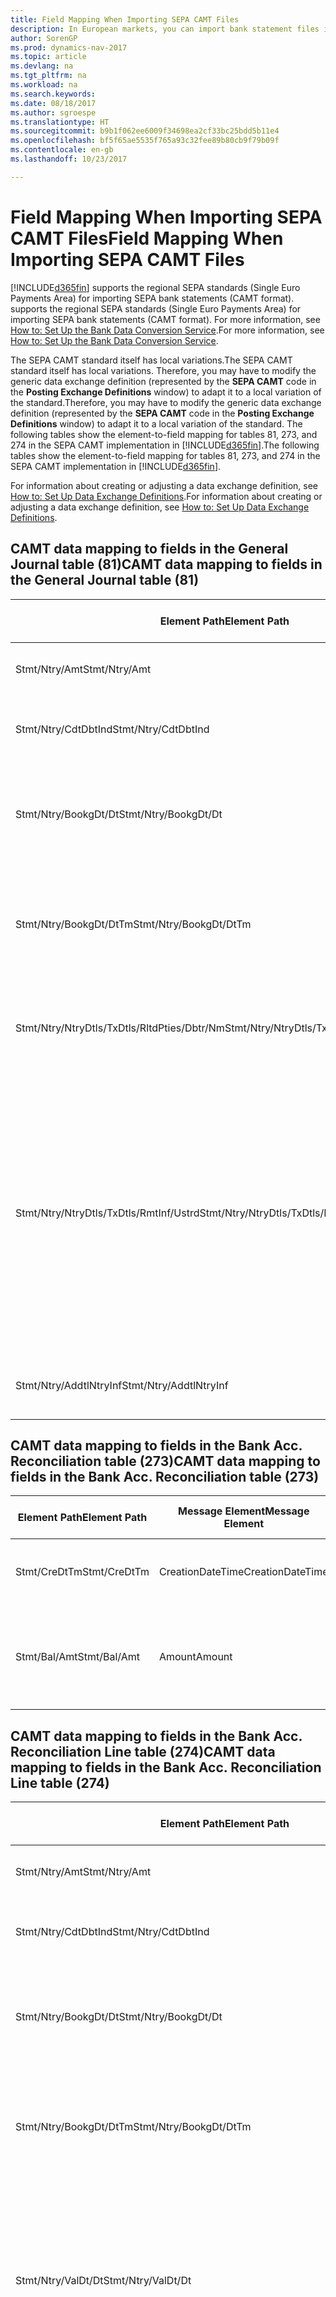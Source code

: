 ```yaml
---
title: Field Mapping When Importing SEPA CAMT Files
description: In European markets, you can import bank statement files in the regional SEPA standards (Single Euro Payments Area).
author: SorenGP
ms.prod: dynamics-nav-2017
ms.topic: article
ms.devlang: na
ms.tgt_pltfrm: na
ms.workload: na
ms.search.keywords: 
ms.date: 08/18/2017
ms.author: sgroespe
ms.translationtype: HT
ms.sourcegitcommit: b9b1f062ee6009f34698ea2cf33bc25bdd5b11e4
ms.openlocfilehash: bf5f65ae5535f765a93c32fee89b80cb9f79b09f
ms.contentlocale: en-gb
ms.lasthandoff: 10/23/2017

---
```

# <a name="field-mapping-when-importing-sepa-camt-files"></a><span data-ttu-id="36766-103">Field Mapping When Importing SEPA CAMT Files</span><span class="sxs-lookup"><span data-stu-id="36766-103">Field Mapping When Importing SEPA CAMT Files</span></span>
[!INCLUDE[d365fin](includes/d365fin_md.md)]<span data-ttu-id="36766-104"> supports the regional SEPA standards (Single Euro Payments Area) for importing SEPA bank statements (CAMT format).</span><span class="sxs-lookup"><span data-stu-id="36766-104"> supports the regional SEPA standards (Single Euro Payments Area) for importing SEPA bank statements (CAMT format).</span></span> <span data-ttu-id="36766-105">For more information, see [How to: Set Up the Bank Data Conversion Service](bank-how-setup-bank-data-conversion-service.md).</span><span class="sxs-lookup"><span data-stu-id="36766-105">For more information, see [How to: Set Up the Bank Data Conversion Service](bank-how-setup-bank-data-conversion-service.md).</span></span>  

 <span data-ttu-id="36766-106">The SEPA CAMT standard itself has local variations.</span><span class="sxs-lookup"><span data-stu-id="36766-106">The SEPA CAMT standard itself has local variations.</span></span> <span data-ttu-id="36766-107">Therefore, you may have to modify the generic data exchange definition (represented by the **SEPA CAMT** code in the **Posting Exchange Definitions** window) to adapt it to a local variation of the standard.</span><span class="sxs-lookup"><span data-stu-id="36766-107">Therefore, you may have to modify the generic data exchange definition (represented by the **SEPA CAMT** code in the **Posting Exchange Definitions** window) to adapt it to a local variation of the standard.</span></span> <span data-ttu-id="36766-108">The following tables show the element-to-field mapping for tables 81, 273, and 274 in the SEPA CAMT implementation in [!INCLUDE[d365fin](includes/d365fin_md.md)].</span><span class="sxs-lookup"><span data-stu-id="36766-108">The following tables show the element-to-field mapping for tables 81, 273, and 274 in the SEPA CAMT implementation in [!INCLUDE[d365fin](includes/d365fin_md.md)].</span></span>  

 <span data-ttu-id="36766-109">For information about creating or adjusting a data exchange definition, see [How to: Set Up Data Exchange Definitions](across-how-to-set-up-data-exchange-definitions.md).</span><span class="sxs-lookup"><span data-stu-id="36766-109">For information about creating or adjusting a data exchange definition, see [How to: Set Up Data Exchange Definitions](across-how-to-set-up-data-exchange-definitions.md).</span></span>  

## <a name="camt-data-mapping-to-fields-in-the-general-journal-table-81"></a><span data-ttu-id="36766-110">CAMT data mapping to fields in the General Journal table (81)</span><span class="sxs-lookup"><span data-stu-id="36766-110">CAMT data mapping to fields in the General Journal table (81)</span></span>  

|<span data-ttu-id="36766-111">Element Path</span><span class="sxs-lookup"><span data-stu-id="36766-111">Element Path</span></span>|<span data-ttu-id="36766-112">Message Element</span><span class="sxs-lookup"><span data-stu-id="36766-112">Message Element</span></span>|<span data-ttu-id="36766-113">Data Type</span><span class="sxs-lookup"><span data-stu-id="36766-113">Data Type</span></span>|<span data-ttu-id="36766-114">Description</span><span class="sxs-lookup"><span data-stu-id="36766-114">Description</span></span>|<span data-ttu-id="36766-115">Negative-Sign Identifier</span><span class="sxs-lookup"><span data-stu-id="36766-115">Negative-Sign Identifier</span></span>|<span data-ttu-id="36766-116">Field No.</span><span class="sxs-lookup"><span data-stu-id="36766-116">Field No.</span></span>|<span data-ttu-id="36766-117">Field Name</span><span class="sxs-lookup"><span data-stu-id="36766-117">Field Name</span></span>|  
|------------------|---------------------|---------------|-----------------|-------------------------------|---------------|----------------|  
|<span data-ttu-id="36766-118">Stmt/Ntry/Amt</span><span class="sxs-lookup"><span data-stu-id="36766-118">Stmt/Ntry/Amt</span></span>|<span data-ttu-id="36766-119">Amount</span><span class="sxs-lookup"><span data-stu-id="36766-119">Amount</span></span>|<span data-ttu-id="36766-120">Decimal</span><span class="sxs-lookup"><span data-stu-id="36766-120">Decimal</span></span>|<span data-ttu-id="36766-121">The amount of money in the cash entry</span><span class="sxs-lookup"><span data-stu-id="36766-121">The amount of money in the cash entry</span></span>||<span data-ttu-id="36766-122">13</span><span class="sxs-lookup"><span data-stu-id="36766-122">13</span></span>|<span data-ttu-id="36766-123">Amount</span><span class="sxs-lookup"><span data-stu-id="36766-123">Amount</span></span>|  
|<span data-ttu-id="36766-124">Stmt/Ntry/CdtDbtInd</span><span class="sxs-lookup"><span data-stu-id="36766-124">Stmt/Ntry/CdtDbtInd</span></span>|<span data-ttu-id="36766-125">CreditDebitIndicator</span><span class="sxs-lookup"><span data-stu-id="36766-125">CreditDebitIndicator</span></span>|<span data-ttu-id="36766-126">Text</span><span class="sxs-lookup"><span data-stu-id="36766-126">Text</span></span>|<span data-ttu-id="36766-127">Indicates whether the entry is a credit or a debit entry</span><span class="sxs-lookup"><span data-stu-id="36766-127">Indicates whether the entry is a credit or a debit entry</span></span>|<span data-ttu-id="36766-128">DBIT</span><span class="sxs-lookup"><span data-stu-id="36766-128">DBIT</span></span>|<span data-ttu-id="36766-129">13</span><span class="sxs-lookup"><span data-stu-id="36766-129">13</span></span>|<span data-ttu-id="36766-130">Amount</span><span class="sxs-lookup"><span data-stu-id="36766-130">Amount</span></span>|  
|<span data-ttu-id="36766-131">Stmt/Ntry/BookgDt/Dt</span><span class="sxs-lookup"><span data-stu-id="36766-131">Stmt/Ntry/BookgDt/Dt</span></span>|<span data-ttu-id="36766-132">Date</span><span class="sxs-lookup"><span data-stu-id="36766-132">Date</span></span>|<span data-ttu-id="36766-133">Date</span><span class="sxs-lookup"><span data-stu-id="36766-133">Date</span></span>|<span data-ttu-id="36766-134">The date when an entry is posted to an account on the account servicer's books</span><span class="sxs-lookup"><span data-stu-id="36766-134">The date when an entry is posted to an account on the account servicer's books</span></span>||<span data-ttu-id="36766-135">5</span><span class="sxs-lookup"><span data-stu-id="36766-135">5</span></span>|<span data-ttu-id="36766-136">Posting Date</span><span class="sxs-lookup"><span data-stu-id="36766-136">Posting Date</span></span>|  
|<span data-ttu-id="36766-137">Stmt/Ntry/BookgDt/DtTm</span><span class="sxs-lookup"><span data-stu-id="36766-137">Stmt/Ntry/BookgDt/DtTm</span></span>|<span data-ttu-id="36766-138">DateTime</span><span class="sxs-lookup"><span data-stu-id="36766-138">DateTime</span></span>|<span data-ttu-id="36766-139">DateTime</span><span class="sxs-lookup"><span data-stu-id="36766-139">DateTime</span></span>|<span data-ttu-id="36766-140">The date and time when an entry is posted to an account on the account servicer's books</span><span class="sxs-lookup"><span data-stu-id="36766-140">The date and time when an entry is posted to an account on the account servicer's books</span></span>||<span data-ttu-id="36766-141">5</span><span class="sxs-lookup"><span data-stu-id="36766-141">5</span></span>|<span data-ttu-id="36766-142">Posting Date</span><span class="sxs-lookup"><span data-stu-id="36766-142">Posting Date</span></span>|  
|<span data-ttu-id="36766-143">Stmt/Ntry/NtryDtls/TxDtls/RltdPties/Dbtr/Nm</span><span class="sxs-lookup"><span data-stu-id="36766-143">Stmt/Ntry/NtryDtls/TxDtls/RltdPties/Dbtr/Nm</span></span>|<span data-ttu-id="36766-144">Name</span><span class="sxs-lookup"><span data-stu-id="36766-144">Name</span></span>|<span data-ttu-id="36766-145">Text</span><span class="sxs-lookup"><span data-stu-id="36766-145">Text</span></span>|<span data-ttu-id="36766-146">The name of the party that owes an amount of money to the (ultimate) creditor</span><span class="sxs-lookup"><span data-stu-id="36766-146">The name of the party that owes an amount of money to the (ultimate) creditor</span></span>||<span data-ttu-id="36766-147">1221</span><span class="sxs-lookup"><span data-stu-id="36766-147">1221</span></span>|<span data-ttu-id="36766-148">Payer Information</span><span class="sxs-lookup"><span data-stu-id="36766-148">Payer Information</span></span>|  
|<span data-ttu-id="36766-149">Stmt/Ntry/NtryDtls/TxDtls/RmtInf/Ustrd</span><span class="sxs-lookup"><span data-stu-id="36766-149">Stmt/Ntry/NtryDtls/TxDtls/RmtInf/Ustrd</span></span>|<span data-ttu-id="36766-150">Unstructured</span><span class="sxs-lookup"><span data-stu-id="36766-150">Unstructured</span></span>|<span data-ttu-id="36766-151">Text</span><span class="sxs-lookup"><span data-stu-id="36766-151">Text</span></span>|<span data-ttu-id="36766-152">Information supplied to enable the matching/reconciliation of an entry with the items that the payment is intended to settle, such as commercial invoices in an accounts-receivable system, in an unstructured form</span><span class="sxs-lookup"><span data-stu-id="36766-152">Information supplied to enable the matching/reconciliation of an entry with the items that the payment is intended to settle, such as commercial invoices in an accounts-receivable system, in an unstructured form</span></span>||<span data-ttu-id="36766-153">8</span><span class="sxs-lookup"><span data-stu-id="36766-153">8</span></span>|<span data-ttu-id="36766-154">Description</span><span class="sxs-lookup"><span data-stu-id="36766-154">Description</span></span>|  
|<span data-ttu-id="36766-155">Stmt/Ntry/AddtlNtryInf</span><span class="sxs-lookup"><span data-stu-id="36766-155">Stmt/Ntry/AddtlNtryInf</span></span>|<span data-ttu-id="36766-156">AdditionalEntryInformation</span><span class="sxs-lookup"><span data-stu-id="36766-156">AdditionalEntryInformation</span></span>|<span data-ttu-id="36766-157">Text</span><span class="sxs-lookup"><span data-stu-id="36766-157">Text</span></span>|<span data-ttu-id="36766-158">Additional information about the entry</span><span class="sxs-lookup"><span data-stu-id="36766-158">Additional information about the entry</span></span>||<span data-ttu-id="36766-159">1222</span><span class="sxs-lookup"><span data-stu-id="36766-159">1222</span></span>|<span data-ttu-id="36766-160">Transaction Information</span><span class="sxs-lookup"><span data-stu-id="36766-160">Transaction Information</span></span>|  

## <a name="camt-data-mapping-to-fields-in-the-bank-acc-reconciliation-table-273"></a><span data-ttu-id="36766-161">CAMT data mapping to fields in the Bank Acc. Reconciliation table (273)</span><span class="sxs-lookup"><span data-stu-id="36766-161">CAMT data mapping to fields in the Bank Acc. Reconciliation table (273)</span></span>  

|<span data-ttu-id="36766-162">Element Path</span><span class="sxs-lookup"><span data-stu-id="36766-162">Element Path</span></span>|<span data-ttu-id="36766-163">Message Element</span><span class="sxs-lookup"><span data-stu-id="36766-163">Message Element</span></span>|<span data-ttu-id="36766-164">Data Type</span><span class="sxs-lookup"><span data-stu-id="36766-164">Data Type</span></span>|<span data-ttu-id="36766-165">Description</span><span class="sxs-lookup"><span data-stu-id="36766-165">Description</span></span>|<span data-ttu-id="36766-166">Negative-Sign Identifier</span><span class="sxs-lookup"><span data-stu-id="36766-166">Negative-Sign Identifier</span></span>|<span data-ttu-id="36766-167">Field No.</span><span class="sxs-lookup"><span data-stu-id="36766-167">Field No.</span></span>|<span data-ttu-id="36766-168">Field Name</span><span class="sxs-lookup"><span data-stu-id="36766-168">Field Name</span></span>|  
|------------------|---------------------|---------------|-----------------|-------------------------------|---------------|----------------|  
|<span data-ttu-id="36766-169">Stmt/CreDtTm</span><span class="sxs-lookup"><span data-stu-id="36766-169">Stmt/CreDtTm</span></span>|<span data-ttu-id="36766-170">CreationDateTime</span><span class="sxs-lookup"><span data-stu-id="36766-170">CreationDateTime</span></span>|<span data-ttu-id="36766-171">Date</span><span class="sxs-lookup"><span data-stu-id="36766-171">Date</span></span>|<span data-ttu-id="36766-172">The date and time when the message was created</span><span class="sxs-lookup"><span data-stu-id="36766-172">The date and time when the message was created</span></span>||<span data-ttu-id="36766-173">3</span><span class="sxs-lookup"><span data-stu-id="36766-173">3</span></span>|<span data-ttu-id="36766-174">Statement Date</span><span class="sxs-lookup"><span data-stu-id="36766-174">Statement Date</span></span>|  
|<span data-ttu-id="36766-175">Stmt/Bal/Amt</span><span class="sxs-lookup"><span data-stu-id="36766-175">Stmt/Bal/Amt</span></span>|<span data-ttu-id="36766-176">Amount</span><span class="sxs-lookup"><span data-stu-id="36766-176">Amount</span></span>|<span data-ttu-id="36766-177">Decimal</span><span class="sxs-lookup"><span data-stu-id="36766-177">Decimal</span></span>|<span data-ttu-id="36766-178">The amount resulting from the netted amounts for all debit and credit entries</span><span class="sxs-lookup"><span data-stu-id="36766-178">The amount resulting from the netted amounts for all debit and credit entries</span></span>||<span data-ttu-id="36766-179">4</span><span class="sxs-lookup"><span data-stu-id="36766-179">4</span></span>|<span data-ttu-id="36766-180">Statement Ending Balance</span><span class="sxs-lookup"><span data-stu-id="36766-180">Statement Ending Balance</span></span>|  

## <a name="camt-data-mapping-to-fields-in-the-bank-acc-reconciliation-line-table-274"></a><span data-ttu-id="36766-181">CAMT data mapping to fields in the Bank Acc. Reconciliation Line table (274)</span><span class="sxs-lookup"><span data-stu-id="36766-181">CAMT data mapping to fields in the Bank Acc. Reconciliation Line table (274)</span></span>  

|<span data-ttu-id="36766-182">Element Path</span><span class="sxs-lookup"><span data-stu-id="36766-182">Element Path</span></span>|<span data-ttu-id="36766-183">Message Element</span><span class="sxs-lookup"><span data-stu-id="36766-183">Message Element</span></span>|<span data-ttu-id="36766-184">Data Type</span><span class="sxs-lookup"><span data-stu-id="36766-184">Data Type</span></span>|<span data-ttu-id="36766-185">Description</span><span class="sxs-lookup"><span data-stu-id="36766-185">Description</span></span>|<span data-ttu-id="36766-186">Negative-Sign Identifier</span><span class="sxs-lookup"><span data-stu-id="36766-186">Negative-Sign Identifier</span></span>|<span data-ttu-id="36766-187">Field No.</span><span class="sxs-lookup"><span data-stu-id="36766-187">Field No.</span></span>|<span data-ttu-id="36766-188">Field Name</span><span class="sxs-lookup"><span data-stu-id="36766-188">Field Name</span></span>|  
|------------------|---------------------|---------------|-----------------|-------------------------------|---------------|----------------|  
|<span data-ttu-id="36766-189">Stmt/Ntry/Amt</span><span class="sxs-lookup"><span data-stu-id="36766-189">Stmt/Ntry/Amt</span></span>|<span data-ttu-id="36766-190">Amount</span><span class="sxs-lookup"><span data-stu-id="36766-190">Amount</span></span>|<span data-ttu-id="36766-191">Decimal</span><span class="sxs-lookup"><span data-stu-id="36766-191">Decimal</span></span>|<span data-ttu-id="36766-192">The amount of money in the cash entry</span><span class="sxs-lookup"><span data-stu-id="36766-192">The amount of money in the cash entry</span></span>||<span data-ttu-id="36766-193">7</span><span class="sxs-lookup"><span data-stu-id="36766-193">7</span></span>|<span data-ttu-id="36766-194">Statement Amount</span><span class="sxs-lookup"><span data-stu-id="36766-194">Statement Amount</span></span>|  
|<span data-ttu-id="36766-195">Stmt/Ntry/CdtDbtInd</span><span class="sxs-lookup"><span data-stu-id="36766-195">Stmt/Ntry/CdtDbtInd</span></span>|<span data-ttu-id="36766-196">CreditDebitIndicator</span><span class="sxs-lookup"><span data-stu-id="36766-196">CreditDebitIndicator</span></span>|<span data-ttu-id="36766-197">Text</span><span class="sxs-lookup"><span data-stu-id="36766-197">Text</span></span>|<span data-ttu-id="36766-198">Indicates whether the entry is a credit or a debit entry</span><span class="sxs-lookup"><span data-stu-id="36766-198">Indicates whether the entry is a credit or a debit entry</span></span>|<span data-ttu-id="36766-199">DBIT</span><span class="sxs-lookup"><span data-stu-id="36766-199">DBIT</span></span>|<span data-ttu-id="36766-200">7</span><span class="sxs-lookup"><span data-stu-id="36766-200">7</span></span>|<span data-ttu-id="36766-201">Statement Amount</span><span class="sxs-lookup"><span data-stu-id="36766-201">Statement Amount</span></span>|  
|<span data-ttu-id="36766-202">Stmt/Ntry/BookgDt/Dt</span><span class="sxs-lookup"><span data-stu-id="36766-202">Stmt/Ntry/BookgDt/Dt</span></span>|<span data-ttu-id="36766-203">Date</span><span class="sxs-lookup"><span data-stu-id="36766-203">Date</span></span>|<span data-ttu-id="36766-204">Date</span><span class="sxs-lookup"><span data-stu-id="36766-204">Date</span></span>|<span data-ttu-id="36766-205">The date when an entry is posted to an account on the account servicer's books</span><span class="sxs-lookup"><span data-stu-id="36766-205">The date when an entry is posted to an account on the account servicer's books</span></span>||<span data-ttu-id="36766-206">5</span><span class="sxs-lookup"><span data-stu-id="36766-206">5</span></span>|<span data-ttu-id="36766-207">Transaction Date</span><span class="sxs-lookup"><span data-stu-id="36766-207">Transaction Date</span></span>|  
|<span data-ttu-id="36766-208">Stmt/Ntry/BookgDt/DtTm</span><span class="sxs-lookup"><span data-stu-id="36766-208">Stmt/Ntry/BookgDt/DtTm</span></span>|<span data-ttu-id="36766-209">DateTime</span><span class="sxs-lookup"><span data-stu-id="36766-209">DateTime</span></span>|<span data-ttu-id="36766-210">DateTime</span><span class="sxs-lookup"><span data-stu-id="36766-210">DateTime</span></span>|<span data-ttu-id="36766-211">The date and time when an entry is posted to an account on the account servicer's books</span><span class="sxs-lookup"><span data-stu-id="36766-211">The date and time when an entry is posted to an account on the account servicer's books</span></span>||<span data-ttu-id="36766-212">5</span><span class="sxs-lookup"><span data-stu-id="36766-212">5</span></span>|<span data-ttu-id="36766-213">Transaction Date</span><span class="sxs-lookup"><span data-stu-id="36766-213">Transaction Date</span></span>|  
|<span data-ttu-id="36766-214">Stmt/Ntry/ValDt/Dt</span><span class="sxs-lookup"><span data-stu-id="36766-214">Stmt/Ntry/ValDt/Dt</span></span>|<span data-ttu-id="36766-215">Date</span><span class="sxs-lookup"><span data-stu-id="36766-215">Date</span></span>|<span data-ttu-id="36766-216">Date</span><span class="sxs-lookup"><span data-stu-id="36766-216">Date</span></span>|<span data-ttu-id="36766-217">The date when assets become available to the account owner in case of a credit entry, or cease to be available to the account owner in case of a debit entry</span><span class="sxs-lookup"><span data-stu-id="36766-217">The date when assets become available to the account owner in case of a credit entry, or cease to be available to the account owner in case of a debit entry</span></span>||<span data-ttu-id="36766-218">12</span><span class="sxs-lookup"><span data-stu-id="36766-218">12</span></span>|<span data-ttu-id="36766-219">Value Date</span><span class="sxs-lookup"><span data-stu-id="36766-219">Value Date</span></span>|  
|<span data-ttu-id="36766-220">Stmt/Ntry/ValDt/DtTm</span><span class="sxs-lookup"><span data-stu-id="36766-220">Stmt/Ntry/ValDt/DtTm</span></span>|<span data-ttu-id="36766-221">DateTime</span><span class="sxs-lookup"><span data-stu-id="36766-221">DateTime</span></span>|<span data-ttu-id="36766-222">DateTime</span><span class="sxs-lookup"><span data-stu-id="36766-222">DateTime</span></span>|<span data-ttu-id="36766-223">The date and time when assets become available to the account owner in case of a credit entry, or cease to be available to the account owner in case of a debit entry</span><span class="sxs-lookup"><span data-stu-id="36766-223">The date and time when assets become available to the account owner in case of a credit entry, or cease to be available to the account owner in case of a debit entry</span></span>||<span data-ttu-id="36766-224">12</span><span class="sxs-lookup"><span data-stu-id="36766-224">12</span></span>|<span data-ttu-id="36766-225">Value Date</span><span class="sxs-lookup"><span data-stu-id="36766-225">Value Date</span></span>|  
|<span data-ttu-id="36766-226">Stmt/Ntry/NtryDtls/TxDtls/RltdPties/Dbtr/Nm</span><span class="sxs-lookup"><span data-stu-id="36766-226">Stmt/Ntry/NtryDtls/TxDtls/RltdPties/Dbtr/Nm</span></span>|<span data-ttu-id="36766-227">Name</span><span class="sxs-lookup"><span data-stu-id="36766-227">Name</span></span>|<span data-ttu-id="36766-228">Text</span><span class="sxs-lookup"><span data-stu-id="36766-228">Text</span></span>|<span data-ttu-id="36766-229">The name of the party that owes an amount of money to the (ultimate) creditor</span><span class="sxs-lookup"><span data-stu-id="36766-229">The name of the party that owes an amount of money to the (ultimate) creditor</span></span>||<span data-ttu-id="36766-230">15</span><span class="sxs-lookup"><span data-stu-id="36766-230">15</span></span>|<span data-ttu-id="36766-231">Payer Information</span><span class="sxs-lookup"><span data-stu-id="36766-231">Payer Information</span></span>|  
|<span data-ttu-id="36766-232">Stmt/Ntry/NtryDtls/TxDtls/RmtInf/Ustrd</span><span class="sxs-lookup"><span data-stu-id="36766-232">Stmt/Ntry/NtryDtls/TxDtls/RmtInf/Ustrd</span></span>|<span data-ttu-id="36766-233">Unstructured</span><span class="sxs-lookup"><span data-stu-id="36766-233">Unstructured</span></span>|<span data-ttu-id="36766-234">Text</span><span class="sxs-lookup"><span data-stu-id="36766-234">Text</span></span>|<span data-ttu-id="36766-235">Information supplied to enable the matching/reconciliation of an entry with the items that the payment is intended to settle, such as commercial invoices in an accounts-receivable system, in an unstructured form</span><span class="sxs-lookup"><span data-stu-id="36766-235">Information supplied to enable the matching/reconciliation of an entry with the items that the payment is intended to settle, such as commercial invoices in an accounts-receivable system, in an unstructured form</span></span>||<span data-ttu-id="36766-236">6</span><span class="sxs-lookup"><span data-stu-id="36766-236">6</span></span>|<span data-ttu-id="36766-237">Description</span><span class="sxs-lookup"><span data-stu-id="36766-237">Description</span></span>|  
|<span data-ttu-id="36766-238">Stmt/Ntry/AddtlNtryInf</span><span class="sxs-lookup"><span data-stu-id="36766-238">Stmt/Ntry/AddtlNtryInf</span></span>|<span data-ttu-id="36766-239">AdditionalEntryInformation</span><span class="sxs-lookup"><span data-stu-id="36766-239">AdditionalEntryInformation</span></span>|<span data-ttu-id="36766-240">Text</span><span class="sxs-lookup"><span data-stu-id="36766-240">Text</span></span>|<span data-ttu-id="36766-241">Additional information about the entry</span><span class="sxs-lookup"><span data-stu-id="36766-241">Additional information about the entry</span></span>||<span data-ttu-id="36766-242">16</span><span class="sxs-lookup"><span data-stu-id="36766-242">16</span></span>|<span data-ttu-id="36766-243">Transaction Information</span><span class="sxs-lookup"><span data-stu-id="36766-243">Transaction Information</span></span>|  

 <span data-ttu-id="36766-244">Elements in the **Ntry** node that are imported into [!INCLUDE[d365fin](includes/d365fin_md.md)] but not mapped to any fields are stored in the **Posting Exch. Column Def** table.</span><span class="sxs-lookup"><span data-stu-id="36766-244">Elements in the **Ntry** node that are imported into [!INCLUDE[d365fin](includes/d365fin_md.md)] but not mapped to any fields are stored in the **Posting Exch. Column Def** table.</span></span> <span data-ttu-id="36766-245">Users can view these elements from the **Payment Reconciliation Journal**, **Payment Application**, and **Bank Acc. Reconciliation** windows by choosing the **Bank Statement Line Details** action.</span><span class="sxs-lookup"><span data-stu-id="36766-245">Users can view these elements from the **Payment Reconciliation Journal**, **Payment Application**, and **Bank Acc. Reconciliation** windows by choosing the **Bank Statement Line Details** action.</span></span> <span data-ttu-id="36766-246">For more information, see [How to: Reconcile Payments Using Automatic Application](receivables-how-reconcile-payments-auto-application.md).</span><span class="sxs-lookup"><span data-stu-id="36766-246">For more information, see [How to: Reconcile Payments Using Automatic Application](receivables-how-reconcile-payments-auto-application.md).</span></span>  
## <a name="see-also"></a><span data-ttu-id="36766-247">See Also</span><span class="sxs-lookup"><span data-stu-id="36766-247">See Also</span></span>  
[<span data-ttu-id="36766-248">Setting Up Data Exchange</span><span class="sxs-lookup"><span data-stu-id="36766-248">Setting Up Data Exchange</span></span>](across-set-up-data-exchange.md)  
[<span data-ttu-id="36766-249">Exchanging Data Electronically</span><span class="sxs-lookup"><span data-stu-id="36766-249">Exchanging Data Electronically</span></span>](across-data-exchange.md)  
<span data-ttu-id="36766-250">[How to: Set Up the Bank Data Conversion Service](bank-how-setup-bank-data-conversion-service.md) </span><span class="sxs-lookup"><span data-stu-id="36766-250">[How to: Set Up the Bank Data Conversion Service](bank-how-setup-bank-data-conversion-service.md) </span></span>  
[<span data-ttu-id="36766-251">How to: Use XML Schemas to Prepare Data Exchange Definitions</span><span class="sxs-lookup"><span data-stu-id="36766-251">How to: Use XML Schemas to Prepare Data Exchange Definitions</span></span>](across-how-to-use-xml-schemas-to-prepare-data-exchange-definitions.md)  
[<span data-ttu-id="36766-252">How to: Reconcile Payments Using Automatic Application</span><span class="sxs-lookup"><span data-stu-id="36766-252">How to: Reconcile Payments Using Automatic Application</span></span>](receivables-how-reconcile-payments-auto-application.md)  

